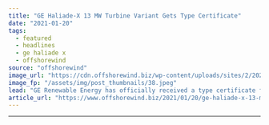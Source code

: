 ```yaml
---
title: "GE Haliade-X 13 MW Turbine Variant Gets Type Certificate"
date: "2021-01-20"
tags: 
  - featured
  - headlines
  - ge haliade x
  - offshorewind
source: "offshorewind"
image_url: "https://cdn.offshorewind.biz/wp-content/uploads/sites/2/2021/01/20151012/GE-Haliade-X-13-MW-Turbine-Variant-Gets-Type-Certificate.jpeg"
image_fp: "/assets/img/post_thumbnails/38.jpeg"
lead: "GE Renewable Energy has officially received a type certificate from DNV GL for the"
article_url: "https://www.offshorewind.biz/2021/01/20/ge-haliade-x-13-mw-turbine-variant-gets-type-certificate/"
---
```


---
